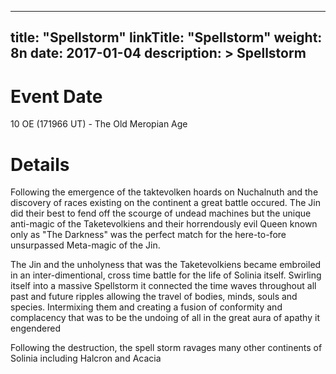 
---
title: "Spellstorm"
linkTitle: "Spellstorm"
weight: 8n
date: 2017-01-04
description: >
 Spellstorm
---

# Event Date

10 OE (171966 UT) - The Old Meropian Age

# Details

Following the emergence of the taktevolken hoards on Nuchalnuth and the discovery of races existing on the continent a great battle occured. The Jin did their best to fend off the scourge of undead machines but the unique anti-magic of the Taketevolkiens and their horrendously evil Queen known only as "The Darkness" was the perfect match for the here-to-fore unsurpassed Meta-magic of the Jin.

The Jin and the unholyness that was the Taketevolkiens became embroiled in an inter-dimentional, cross time battle for the life of Solinia itself. Swirling itself into a massive Spellstorm it connected the time waves throughout all past and future ripples allowing the travel of bodies, minds, souls and species. Intermixing them and creating a fusion of conformity and complacency that was to be the undoing of all in the great aura of apathy it engendered

Following the destruction, the spell storm ravages many other continents of Solinia including Halcron and Acacia 
